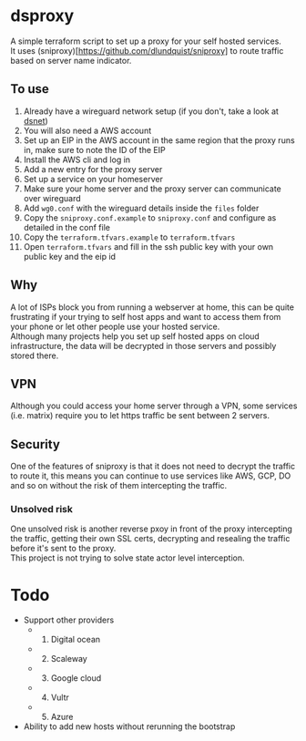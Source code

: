 # dsproxy

A simple terraform script to set up a proxy for your self hosted services.  
It uses (sniproxy)[https://github.com/dlundquist/sniproxy] to route traffic based on server name indicator.  

## To use

1. Already have a wireguard network setup (if you don't, take a look at [dsnet](https://github.com/naggie/dsnet))
2. You will also need a AWS account
3. Set up an EIP in the AWS account in the same region that the proxy runs in, make sure to note the ID of the EIP
4. Install the AWS cli and log in
5. Add a new entry for the proxy server
6. Set up a service on your homeserver
7. Make sure your home server and the proxy server can communicate over wireguard
8. Add `wg0.conf` with the wireguard details inside the `files` folder
9. Copy the `sniproxy.conf.example` to `sniproxy.conf` and configure as detailed in the conf file
10. Copy the `terraform.tfvars.example` to `terraform.tfvars`
11. Open `terraform.tfvars` and fill in the ssh public key with your own public key and the eip id

## Why

A lot of ISPs block you from running a webserver at home, this can be quite frustrating if your trying to self host apps and want to access them from your phone or let other people use your hosted service.  
Although many projects help you set up self hosted apps on cloud infrastructure, the data will be decrypted in those servers and possibly stored there.  

## VPN

Although you could access your home server through a VPN, some services (i.e. matrix) require you to let https traffic be sent between 2 servers.  

## Security

One of the features of sniproxy is that it does not need to decrypt the traffic to route it, this means you can continue to use services like AWS, GCP, DO and so on without the risk of them intercepting the traffic.  

### Unsolved risk

One unsolved risk is another reverse pxoy in front of the proxy intercepting the traffic, getting their own SSL certs, decrypting and resealing the traffic before it's sent to the proxy.  
This project is not trying to solve state actor level interception.  



# Todo

- Support other providers
  - 1. Digital ocean
  - 2. Scaleway
  - 3. Google cloud
  - 4. Vultr
  - 5. Azure
- Ability to add new hosts without rerunning the bootstrap
